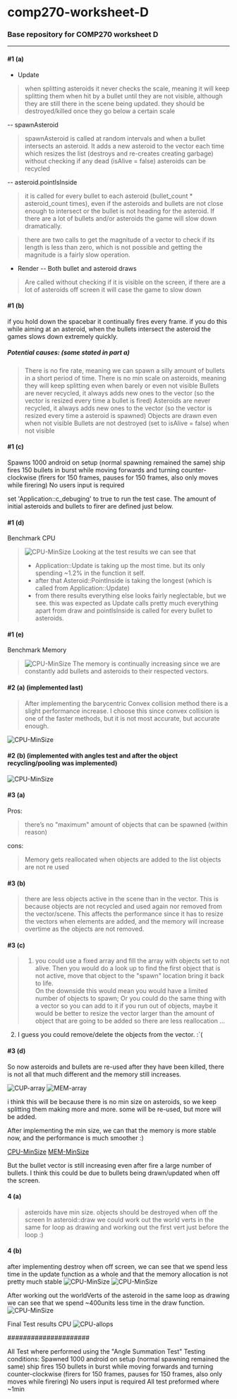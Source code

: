 # comp270-worksheet-D
### Base repository for COMP270 worksheet D
---  

#### #1 (a) 
- Update 
> when splitting asteroids it never checks the scale, meaning it will keep splitting them when hit by a bullet until they are not visible, although they are still there in the scene being updated. they should be destroyed/killed once they go below a certain scale

-- spawnAsteroid
> spawnAsteroid is called at random intervals and when a bullet intersects an asteroid. It adds a new asteroid to the vector each time which resizes the list (destroys and re-creates creating garbage) without checking if any dead (isAlive = false) asteroids can be recycled 

-- asteroid.pointIsInside
> it is called for every bullet to each asteroid (bullet_count * asteroid_count times), even if the asteroids and bullets are not close enough to intersect or the bullet is not heading for the asteroid. If there are a lot of bullets and/or asteroids the game will slow down dramatically.

> there are two calls to get the magnitude of a vector to check if its length is less than zero, which is not possible and getting the magnitude is a fairly slow operation. 

- Render
-- Both bullet and asteroid draws 
> Are called without checking if it is visible on the screen, if there are a lot of asteroids off screen it will case the game to slow down

#### #1 (b)
if you hold down the spacebar it continually fires every frame. if you do this while aiming at an asteroid, when the bullets intersect the asteroid the games slows down extremely quickly.
##### Potential causes: (some stated in part a)
> There is no fire rate, meaning we can spawn a silly amount of bullets in a short period of time.
> There is no min scale on asteroids, meaning they will keep splitting even when barely or even not visible
> Bullets are never recycled, it always adds new ones to the vector (so the vector is resized every time a bullet is fired)
> Asteroids are never recycled, it always adds new ones to the vector (so the vector is resized every time a asteroid is spawned)
> Objects are drawn even when not visible
> Bullets are not destroyed (set to isAlive = false) when not visible

#### #1 (c)

Spawns 1000 android on setup (normal spawning remained the same)
ship fires 150 bullets in burst while moving forwards and turning counter-clockwise (firers for 150 frames, pauses for 150 frames, also only moves while firering)
No users input is required

set 'Application::c_debuging' to true to run the test case.
The amount of initial asteroids and bullets to firer are defined just below.

#### #1 (d)
Benchmark CPU
> ![CPU-MinSize](/Screenshoots/CPU%20-%20[Bench].png)
> Looking at the test results we can see that  
> - Application::Update is taking up the most time. but its only spending ~1.2% in the function it self.
> - after that Asteroid::PointInside is taking the longest (which is called from Application::Update)
> - from there results everything else looks fairly neglectable, but we see.
> this was expected as Update calls pretty much everything apart from draw and pointIsInside is called for every bullet to asteroids.

#### #1 (e)
Benchmark Memory
> ![CPU-MinSize](/Screenshoots/MEM%20-%20[Bench].png)
> The memory is continually increasing since we are constantly add bullets and asteroids to their respected vectors.


#### #2 (a) (implemented last)
> After implementing the barycentric Convex collision method there is a slight performance increase. I choose this since convex collision is one of the faster methods, but it is not most accurate, but accurate enough.

![CPU-MinSize](/Screenshoots/CPU%20-%20[Convex].png)


#### #2 (b) (implemented with angles test and after the object recycling/pooling was implemented)

![CPU-MinSize](/Screenshoots/CPU%20-%20[ErlyExit].png)


#### #3 (a)
Pros:
> there’s no "maximum" amount of objects that can be spawned (within reason)
>

cons:
> Memory gets reallocated when objects are added to the list
> objects are not re used
> 

#### #3 (b)
> there are less objects active in the scene than in the vector. This is because objects are not recycled and used again nor removed from the vector/scene. This affects the performance since it has to resize the vectors when elements are added, and the memory will increase overtime as the objects are not removed.

#### #3 (c)
> 1. you could use a fixed array and fill the array with objects set to not alive. Then you would do a look up to find the first object that is not active, move that object to the "spawn" location bring it back to life.  
On the downside this would mean you would have a limited number of objects to spawn;
Or you could do the same thing with a vector so you can add to it if you run out of objects, maybe it would be better to resize the vector larger than the amount of object that are going to be added so there are less reallocation
...  
  
2. I guess you could remove/delete the objects from the vector. :`(

#### #3 (d)
So now asteroids and bullets are re-used after they have been killed, there is not all that much different and the memory still increases.

![CUP-array](/Screenshoots/CPU%20-%20[Array].png)
![MEM-array](/Screenshoots/MEM%20-%20[Array].png)

i think this will be because there is no min size on asteroids, so we keep splitting them making more and more. some will be re-used, but more will be added.

After implementing the min size, we can that the memory is more stable now, and the performance is much smoother :)

[CPU-MinSize](/Screenshoots/CPU%20-%20[MinSize].png)
[MEM-MinSize](/Screenshoots/MEM%20-%20[MinSize].png)

But the bullet vector is still increasing even after fire a large number of bullets. I think this could be due to bullets being drawn/updated when off the screen.

#### 4 (a)
> asteroids have min size.
> objects should be destroyed when off the screen
> In asteroid::draw we could work out the world verts in the same for loop as drawing and working out the first vert just before the loop :)

#### 4 (b)
after implementing destroy when off screen, we can see that we spend less time in the update function as a whole and that the memory allocation is not pretty much stable
![CPU-MinSize](/Screenshoots/CPU%20-%20[offScreen].png)
![CPU-MinSize](/Screenshoots/MEM%20-%20[OffScreen].png)

After working out the worldVerts of the asteroid in the same loop as drawing we can see that we spend ~400units less time in the draw function. 
![CPU-MinSize](/Screenshoots/CPU%20-%20[vertAndDraw].png)


Final Test results
CPU
![CPU-allops](/Screenshoots/CPU%20-%20[all%20ops].png)

#####################

All Test where performed using the "Angle Summation Test"
Testing conditions:
Spawned 1000 android on setup (normal spawning remained the same)
ship fires 150 bullets in burst while moving forwards and turning counter-clockwise (firers for 150 frames, pauses for 150 frames, also only moves while firering)
No users input is required
All test preformed where ~1min





